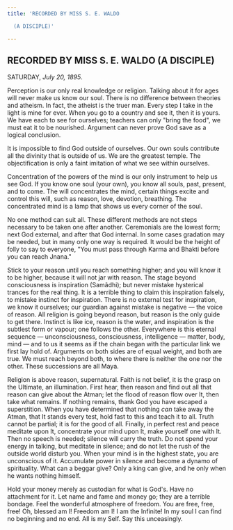 ```yaml
---
title: 'RECORDED BY MISS S. E. WALDO

  (A DISCIPLE)'

---
```





  

## RECORDED BY MISS S. E. WALDO (A DISCIPLE)

SATURDAY, *July 20, 1895*.

 Perception is our only real knowledge or religion. Talking about it for
ages will never make us know our soul. There is no difference between
theories and atheism. In fact, the atheist is the truer man. Every step
I take in the light is mine for ever. When you go to a country and see
it, then it is yours. We have each to see for ourselves; teachers can
only "bring the food", we must eat it to be nourished. Argument can
never prove God save as a logical conclusion.

It is impossible to find God outside of ourselves. Our own souls
contribute all the divinity that is outside of us. We are the greatest
temple. The objectification is only a faint imitation of what we see
within ourselves.

Concentration of the powers of the mind is our only instrument to help
us see God. If you know one soul (your own), you know all souls, past,
present, and to come. The will concentrates the mind, certain things
excite and control this will, such as reason, love, devotion, breathing.
The concentrated mind is a lamp that shows us every corner of the soul.

No one method can suit all. These different methods are not steps
necessary to be taken one after another. Ceremonials are the lowest
form; next God external, and after that God internal. In some cases
gradation may be needed, but in many only one way is required. It would
be the height of folly to say to everyone, "You must pass through Karma
and Bhakti before you can reach Jnana."

Stick to your reason until you reach something higher; and you will know
it to be higher, because it will not jar with reason. The stage beyond
consciousness is inspiration (Samâdhi); but never mistake hysterical
trances for the real thing. It is a terrible thing to claim this
inspiration falsely, to mistake instinct for inspiration. There is no
external test for inspiration, we know it ourselves; our guardian
against mistake is negative — the voice of reason. All religion is going
beyond reason, but reason is the only guide to get there. Instinct is
like ice, reason is the water, and inspiration is the subtlest form or
vapour; one follows the other. Everywhere is this eternal sequence —
unconsciousness, consciousness, intelligence — matter, body, mind — and
to us it seems as if the chain began with the particular link we first
lay hold of. Arguments on both sides are of equal weight, and both are
true. We must reach beyond both, to where there is neither the one nor
the other. These successions are all Maya.

Religion is above reason, supernatural. Faith is not belief, it is the
grasp on the Ultimate, an illumination. First hear, then reason and find
out all that reason can give about the Atman; let the flood of reason
flow over It, then take what remains. If nothing remains, thank God you
have escaped a superstition. When you have determined that nothing *can*
take away the Atman, that It stands every test, hold fast to this and
teach it to all. Truth cannot be partial; it is for the good of all.
Finally, in perfect rest and peace meditate upon It, concentrate your
mind upon It, make yourself one with It. Then no speech is needed;
silence will carry the truth. Do not spend your energy in talking, but
meditate in silence; and do not let the rush of the outside world
disturb you. When your mind is in the highest state, you are unconscious
of it. Accumulate power in silence and become a dynamo of spirituality.
What can a beggar give? Only a king can give, and he only when he wants
nothing himself.

Hold your money merely as custodian for what is God's. Have no
attachment for it. Let name and fame and money go; they are a terrible
bondage. Feel the wonderful atmosphere of freedom. You are free, free,
free! Oh, blessed am I! Freedom am I! I am the Infinite! In my soul I
can find no beginning and no end. All is my Self. Say this unceasingly.


